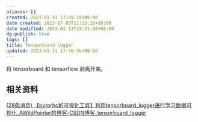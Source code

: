 ```yaml
---
aliases: []
created: 2023-01-31 17:09:10+08:00
date created: 2023-07-05T11:13:20+08:00
date modified: 2024-01-13T19:21:06+08:00
dg-publish: true
tags: []
title: Tensorboard logger
updated: 2023-01-31 17:56:56+08:00
---
```


将 tensorboard 和 tensorflow 剥离开来。

## 相关资料
[(28条消息) 【pytorhc的可视化工具】利用tensorboard_logger进行学习数据可视化_AWildPointer的博客-CSDN博客_tensorboard_logger](https://blog.csdn.net/m0_37668446/article/details/108964830)